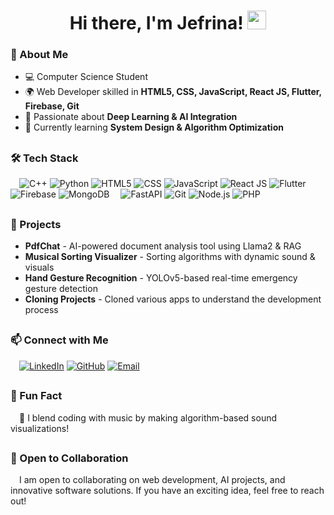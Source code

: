 <div align="center">
  <h1> Hi there, I'm Jefrina! <img src="https://media.giphy.com/media/hvRJCLFzcasrR4ia7z/giphy.gif" width="30px"> </h1>
</div>

### 🚀 About Me
- 💻 Computer Science Student
- 🌍 Web Developer skilled in **HTML5, CSS, JavaScript, React JS, Flutter, Firebase, Git**
- 🤖 Passionate about **Deep Learning & AI Integration**
- 🎯 Currently learning **System Design & Algorithm Optimization**
##
### 🛠️ Tech Stack
&emsp;![C++](https://img.shields.io/badge/C++-00599C?style=for-the-badge&logo=c%2B%2B&logoColor=white)
![Python](https://img.shields.io/badge/Python-3776AB?style=for-the-badge&logo=python&logoColor=white)
![HTML5](https://img.shields.io/badge/HTML5-E34F26?style=for-the-badge&logo=html5&logoColor=white)
![CSS](https://img.shields.io/badge/CSS-1572B6?style=for-the-badge&logo=css3&logoColor=white)
![JavaScript](https://img.shields.io/badge/JavaScript-F7DF1E?style=for-the-badge&logo=javascript&logoColor=black)
![React JS](https://img.shields.io/badge/React-61DAFB?style=for-the-badge&logo=react&logoColor=black)
![Flutter](https://img.shields.io/badge/Flutter-02569B?style=for-the-badge&logo=flutter&logoColor=white)
![Firebase](https://img.shields.io/badge/Firebase-FFCA28?style=for-the-badge&logo=firebase&logoColor=black)
![MongoDB](https://img.shields.io/badge/MongoDB-47A248?style=for-the-badge&logo=mongodb&logoColor=white)
&emsp;![FastAPI](https://img.shields.io/badge/FastAPI-009688?style=for-the-badge&logo=fastapi&logoColor=white)
![Git](https://img.shields.io/badge/Git-F05032?style=for-the-badge&logo=git&logoColor=white)
![Node.js](https://img.shields.io/badge/Node.js-339933?style=for-the-badge&logo=node.js&logoColor=white)
![PHP](https://img.shields.io/badge/PHP-777BB4?style=for-the-badge&logo=php&logoColor=white)
##
### 📌 Projects
- **PdfChat** - AI-powered document analysis tool using Llama2 & RAG
- **Musical Sorting Visualizer** - Sorting algorithms with dynamic sound & visuals
- **Hand Gesture Recognition** - YOLOv5-based real-time emergency gesture detection
- **Cloning Projects** - Cloned various apps to understand the development process
##
### 📫 Connect with Me
&emsp;[![LinkedIn](https://img.shields.io/badge/LinkedIn-0077B5?style=for-the-badge&logo=linkedin&logoColor=white)](https://www.linkedin.com/in/apjefrina123/)
[![GitHub](https://img.shields.io/badge/GitHub-181717?style=for-the-badge&logo=github&logoColor=white)](https://github.com/a-p-jefrina)
[![Email](https://img.shields.io/badge/Email-D14836?style=for-the-badge&logo=gmail&logoColor=white)](mailto:your-apjefrina123@gmail.com)
##
### 🌟 Fun Fact
&emsp;🎵 I blend coding with music by making algorithm-based sound visualizations!
##
### 🤝 Open to Collaboration
&emsp;I am open to collaborating on web development, AI projects, and innovative software solutions. If you have an exciting idea, feel free to reach out!
##
